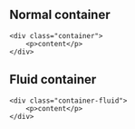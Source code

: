 ## Normal container
<div class="p-4 background-light-grey">
	<div class="elevation-1 p-4 background-primary m-4"></div>
</div>

```
<div class="container">
	<p>content</p>
</div>
```

## Fluid container
<div class="p-4 background-light-grey">
	<div class="elevation-1 p-4 background-primary m-1"></div>
</div>

```
<div class="container-fluid">
	<p>content</p>
</div>
```
